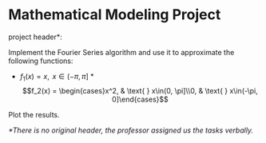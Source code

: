 # Mathematical Modeling Project

project header\*:

Implement the Fourier Series algorithm and use it to approximate the following functions:
* $f_1(x) = x, \text{ } x\in(-\pi, \pi]$
*$$f_2(x) = \begin{cases}x^2, & \text{ } x\in(0, \pi]\\0, & \text{ } x\in(-\pi, 0]\end{cases}$$

Plot the results.

*\*There is no original header, the professor assigned us the tasks verbally.*
